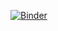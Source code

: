 [![Binder](https://mybinder.org/badge_logo.svg)](https://mybinder.org/v2/gh/trystero8/tesseract/HEAD?filepath=https%3A%2F%2Fgithub.com%2Ftrystero8%2Ftesseract%2Fblob%2Fmaster%2Fpytesseract-example.ipynb)
